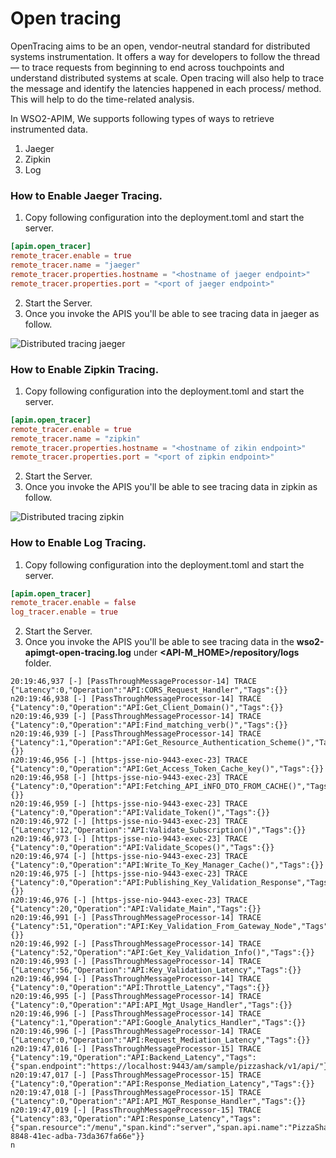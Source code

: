 # Open tracing

OpenTracing aims to be an open, vendor-neutral standard for distributed systems instrumentation. It offers a way for developers to follow the thread — to trace requests from beginning to end across touchpoints and understand distributed systems at scale. Open tracing will also help to trace the message and identify the latencies happened in each process/ method. This will help to do the time-related analysis.

 In WSO2-APIM, We supports following types of ways to retrieve instrumented data.

 1. Jaeger
 2. Zipkin
 3. Log

### How to Enable Jaeger Tracing.

1. Copy following configuration into the deployment.toml and start the server.

```toml
[apim.open_tracer]
remote_tracer.enable = true
remote_tracer.name = "jaeger"
remote_tracer.properties.hostname = "<hostname of jaeger endpoint>"
remote_tracer.properties.port = "<port of jaeger endpoint>"
```
2. Start the Server.
3. Once you invoke the APIS you'll be able to see tracing data in jaeger as follow.

![Distributed tracing jaeger]({{base_path}}/assets/img/administer/opentracing-jaeger.png)


### How to Enable Zipkin Tracing.

1. Copy following configuration into the deployment.toml and start the server.

```toml
[apim.open_tracer]
remote_tracer.enable = true
remote_tracer.name = "zipkin"
remote_tracer.properties.hostname = "<hostname of zikin endpoint>"
remote_tracer.properties.port = "<port of zipkin endpoint>"
```
2. Start the Server.
3. Once you invoke the APIS you'll be able to see tracing data in zipkin as follow.

![Distributed tracing zipkin]({{base_path}}/assets/img/administer/opentracing-zipkin.png)


### How to Enable Log Tracing.
1. Copy following configuration into the deployment.toml and start the server.

```toml
[apim.open_tracer]
remote_tracer.enable = false
log_tracer.enable = true
```
2. Start the Server.
3. Once you invoke the APIS you'll be able to see tracing data in the __wso2-apimgt-open-tracing.log__ under __\<API-M_HOME>/repository/logs__    folder.

```log
20:19:46,937 [-] [PassThroughMessageProcessor-14] TRACE {"Latency":0,"Operation":"API:CORS_Request_Handler","Tags":{}}
n20:19:46,938 [-] [PassThroughMessageProcessor-14] TRACE {"Latency":0,"Operation":"API:Get_Client_Domain()","Tags":{}}
n20:19:46,939 [-] [PassThroughMessageProcessor-14] TRACE {"Latency":0,"Operation":"API:Find_matching_verb()","Tags":{}}
n20:19:46,939 [-] [PassThroughMessageProcessor-14] TRACE {"Latency":1,"Operation":"API:Get_Resource_Authentication_Scheme()","Tags":{}}
n20:19:46,956 [-] [https-jsse-nio-9443-exec-23] TRACE {"Latency":0,"Operation":"API:Get_Access_Token_Cache_key()","Tags":{}}
n20:19:46,958 [-] [https-jsse-nio-9443-exec-23] TRACE {"Latency":0,"Operation":"API:Fetching_API_iNFO_DTO_FROM_CACHE()","Tags":{}}
n20:19:46,959 [-] [https-jsse-nio-9443-exec-23] TRACE {"Latency":0,"Operation":"API:Validate_Token()","Tags":{}}
n20:19:46,972 [-] [https-jsse-nio-9443-exec-23] TRACE {"Latency":12,"Operation":"API:Validate_Subscription()","Tags":{}}
n20:19:46,973 [-] [https-jsse-nio-9443-exec-23] TRACE {"Latency":0,"Operation":"API:Validate_Scopes()","Tags":{}}
n20:19:46,974 [-] [https-jsse-nio-9443-exec-23] TRACE {"Latency":0,"Operation":"API:Write_To_Key_Manager_Cache()","Tags":{}}
n20:19:46,975 [-] [https-jsse-nio-9443-exec-23] TRACE {"Latency":0,"Operation":"API:Publishing_Key_Validation_Response","Tags":{}}
n20:19:46,976 [-] [https-jsse-nio-9443-exec-23] TRACE {"Latency":20,"Operation":"API:Validate_Main","Tags":{}}
n20:19:46,991 [-] [PassThroughMessageProcessor-14] TRACE {"Latency":51,"Operation":"API:Key_Validation_From_Gateway_Node","Tags":{}}
n20:19:46,992 [-] [PassThroughMessageProcessor-14] TRACE {"Latency":52,"Operation":"API:Get_Key_Validation_Info()","Tags":{}}
n20:19:46,993 [-] [PassThroughMessageProcessor-14] TRACE {"Latency":56,"Operation":"API:Key_Validation_Latency","Tags":{}}
n20:19:46,994 [-] [PassThroughMessageProcessor-14] TRACE {"Latency":0,"Operation":"API:Throttle_Latency","Tags":{}}
n20:19:46,995 [-] [PassThroughMessageProcessor-14] TRACE {"Latency":0,"Operation":"API:API_Mgt_Usage_Handler","Tags":{}}
n20:19:46,996 [-] [PassThroughMessageProcessor-14] TRACE {"Latency":1,"Operation":"API:Google_Analytics_Handler","Tags":{}}
n20:19:46,996 [-] [PassThroughMessageProcessor-14] TRACE {"Latency":0,"Operation":"API:Request_Mediation_Latency","Tags":{}}
n20:19:47,016 [-] [PassThroughMessageProcessor-15] TRACE {"Latency":19,"Operation":"API:Backend_Latency","Tags":{"span.endpoint":"https://localhost:9443/am/sample/pizzashack/v1/api/"}}
n20:19:47,017 [-] [PassThroughMessageProcessor-15] TRACE {"Latency":0,"Operation":"API:Response_Mediation_Latency","Tags":{}}
n20:19:47,018 [-] [PassThroughMessageProcessor-15] TRACE {"Latency":0,"Operation":"API:API_MGT_Response_Handler","Tags":{}}
n20:19:47,019 [-] [PassThroughMessageProcessor-15] TRACE {"Latency":83,"Operation":"API:Response_Latency","Tags":{"span.resource":"/menu","span.kind":"server","span.api.name":"PizzaShackAPI","span.consumerkey":"Fn9RGuFeefEe7W07jOq_mvQvLJwa","span.request.method":"GET","span.request.path":"pizzashack/1.0.0/menu","span.api.version":"1.0.0","span.activity.id":"urn:uuid:339f337a-8848-41ec-adba-73da367fa66e"}}
n
```
